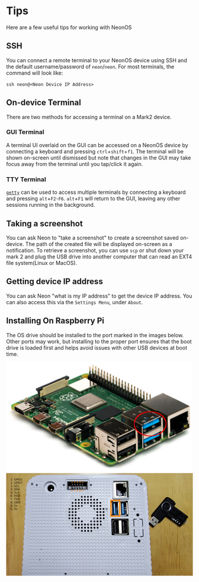 # Tips
Here are a few useful tips for working with NeonOS

## SSH
You can connect a remote terminal to your NeonOS device using SSH and the default
username/password of `neon`/`neon`. For most terminals, the command will look like:
```
ssh neon@<Neon Device IP Address>
```

## On-device Terminal
There are two methods for accessing a terminal on a Mark2 device.

### GUI Terminal
A terminal UI overlaid on the GUI can be accessed on a NeonOS device by connecting a keyboard and
pressing `ctrl`+`shift`+`f1`. The terminal will be shown on-screen until dismissed
but note that changes in the GUI may take focus away from the terminal until you tap/click it again.

### TTY Terminal
[`getty`](https://en.wikipedia.org/wiki/Getty_(Unix)) can be used to access multiple
terminals by connecting a keyboard and pressing `alt`+`F2`-`F6`. `alt`+`F1` will
return to the GUI, leaving any other sessions running in the background.

## Taking a screenshot
You can ask Neon to "take a screenshot" to create a screenshot saved on-device.
The path of the created file will be displayed on-screen as a notification. To
retrieve a screenshot, you can use `scp` or shut down your mark 2 and plug the
USB drive into another computer that can read an EXT4 file system(Linux or MacOS).

## Getting device IP address
You can ask Neon "what is my IP address" to get the device IP address. You can
also access this via the `Settings Menu`, under `About`.

## Installing On Raspberry Pi
The OS drive should be installed to the port marked in the images below. Other
ports may work, but installing to the proper port ensures that the boot drive
is loaded first and helps avoid issues with other USB devices at boot time.

![Raspberry Pi 4](./RPi.jpg)
![Mark 2](./mk2.jpg)